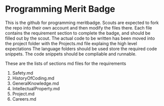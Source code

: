 # Programming Merit Badge
This is the github for programming meritbadge. Scouts are expected to fork the repo into their own account and then modify the files there.
Each file contains the requirement section to complete the badge, and should be filled out by the scout.
The actual code to be written has been moved into the project folder with the Projects.md file explaing the high level expectations
The language folders should be used store the required code snippets. The code snippets should be compliable and runnable.

These are the lists of sections md files for the requirements
1. Safety.md
2. HistoryOfCoding.md
3. GeneralKnowledge.md
4. IntellectualProperty.md
5. Project.md
6. Careers.md
